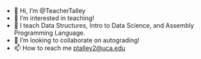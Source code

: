 - 👋 Hi, I’m @TeacherTalley
- 👀 I’m interested in teaching! 
- 🌱 I teach Data Structures, Intro to Data Science, and Assembly Programming Language.
- 💞️ I’m looking to collaborate on autograding!
- 📫 How to reach me ptalley2@uca.edu

